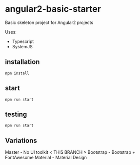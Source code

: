 # angular2-basic-starter

Basic skeleton project for Angular2 projects

Uses:
- Typescript
- SystemJS

## installation

`npm install`

## start

`npm run start`

## testing

`npm run start`

## Variations
Master - No UI toolkit < THIS BRANCH >
Bootstrap - Bootstrap + FontAwesome
Material - Material Design 